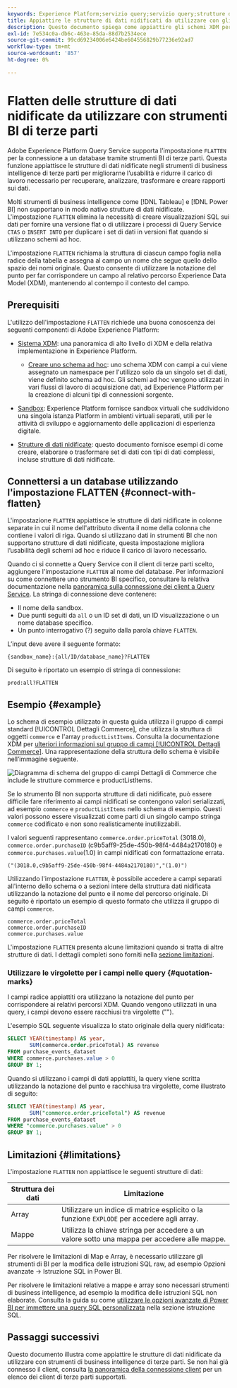 ```yaml
---
keywords: Experience Platform;servizio query;servizio query;strutture dati nidificate;dati nidificati;appiattire;appiattire dati nidificati;
title: Appiattire le strutture di dati nidificati da utilizzare con gli strumenti di business intelligence
description: Questo documento spiega come appiattire gli schemi XDM per tutte le tabelle e le viste durante una sessione quando si utilizzano strumenti BI di terze parti con Query Service.
exl-id: 7e534c0a-db6c-463e-85da-88d7b2534ece
source-git-commit: 99cd69234006e6424be604556829b77236e92ad7
workflow-type: tm+mt
source-wordcount: '857'
ht-degree: 0%

---
```


# Flatten delle strutture di dati nidificate da utilizzare con strumenti BI di terze parti

Adobe Experience Platform Query Service supporta l&#39;impostazione `FLATTEN` per la connessione a un database tramite strumenti BI di terze parti. Questa funzione appiattisce le strutture di dati nidificate negli strumenti di business intelligence di terze parti per migliorarne l’usabilità e ridurre il carico di lavoro necessario per recuperare, analizzare, trasformare e creare rapporti sui dati.

Molti strumenti di business intelligence come [!DNL Tableau] e [!DNL Power BI] non supportano in modo nativo strutture di dati nidificate. L&#39;impostazione `FLATTEN` elimina la necessità di creare visualizzazioni SQL sui dati per fornire una versione flat o di utilizzare i processi di Query Service `CTAS` o `INSERT INTO` per duplicare i set di dati in versioni flat quando si utilizzano schemi ad hoc.

L&#39;impostazione `FLATTEN` richiama la struttura di ciascun campo foglia nella radice della tabella e assegna al campo un nome che segue quello dello spazio dei nomi originale. Questo consente di utilizzare la notazione del punto per far corrispondere un campo al relativo percorso Experience Data Model (XDM), mantenendo al contempo il contesto del campo.

## Prerequisiti

L&#39;utilizzo dell&#39;impostazione `FLATTEN` richiede una buona conoscenza dei seguenti componenti di Adobe Experience Platform:

* [Sistema XDM](../../xdm/home.md): una panoramica di alto livello di XDM e della relativa implementazione in Experience Platform.

   * [Creare uno schema ad hoc](../../xdm/tutorials/ad-hoc.md): uno schema XDM con campi a cui viene assegnato un namespace per l&#39;utilizzo solo da un singolo set di dati, viene definito schema ad hoc. Gli schemi ad hoc vengono utilizzati in vari flussi di lavoro di acquisizione dati, ad Experience Platform per la creazione di alcuni tipi di connessioni sorgente.

* [Sandbox](../../sandboxes/home.md): Experience Platform fornisce sandbox virtuali che suddividono una singola istanza Platform in ambienti virtuali separati, utili per le attività di sviluppo e aggiornamento delle applicazioni di esperienza digitale.

* [Strutture di dati nidificate](./nested-data-structures.md): questo documento fornisce esempi di come creare, elaborare o trasformare set di dati con tipi di dati complessi, incluse strutture di dati nidificate.

## Connettersi a un database utilizzando l&#39;impostazione FLATTEN {#connect-with-flatten}

L&#39;impostazione `FLATTEN` appiattisce le strutture di dati nidificate in colonne separate in cui il nome dell&#39;attributo diventa il nome della colonna che contiene i valori di riga. Quando si utilizzano dati in strumenti BI che non supportano strutture di dati nidificate, questa impostazione migliora l’usabilità degli schemi ad hoc e riduce il carico di lavoro necessario.

Quando ci si connette a Query Service con il client di terze parti scelto, aggiungere l&#39;impostazione `FLATTEN` al nome del database. Per informazioni su come connettere uno strumento BI specifico, consultare la relativa documentazione nella [panoramica sulla connessione dei client a Query Service](../clients/overview.md). La stringa di connessione deve contenere:

* Il nome della sandbox.
* Due punti seguiti da `all` o un ID set di dati, un ID visualizzazione o un nome database specifico.
* Un punto interrogativo (?) seguito dalla parola chiave `FLATTEN`.

L’input deve avere il seguente formato:

```terminal
{sandbox_name}:{all/ID/database_name}?FLATTEN
```

Di seguito è riportato un esempio di stringa di connessione:

```terminal
prod:all?FLATTEN
```

## Esempio {#example}

Lo schema di esempio utilizzato in questa guida utilizza il gruppo di campi standard [!UICONTROL Dettagli Commerce], che utilizza la struttura di oggetti `commerce` e l&#39;array `productListItems`. Consulta la documentazione XDM per [ulteriori informazioni sul gruppo di campi [!UICONTROL Dettagli Commerce]](../../xdm/field-groups/event/commerce-details.md). Una rappresentazione della struttura dello schema è visibile nell’immagine seguente.

![Diagramma di schema del gruppo di campi Dettagli di Commerce che include le strutture `commerce` e `productListItems`.](../images/essential-concepts/commerce-details.png)

Se lo strumento BI non supporta strutture di dati nidificate, può essere difficile fare riferimento ai campi nidificati se contengono valori serializzati, ad esempio `commerce` e `productListItems` nello schema di esempio. Questi valori possono essere visualizzati come parti di un singolo campo stringa `commerce` codificato e non sono realisticamente inutilizzabili.

I valori seguenti rappresentano `commerce.order.priceTotal` (3018.0), `commerce.order.purchaseID` (c9b5aff9-25de-450b-98f4-4484a2170180) e `commerce.purchases.value`(1.0) in campi nidificati con formattazione errata.

```terminal
("(3018.0,c9b5aff9-25de-450b-98f4-4484a2170180)","(1.0)")
```

Utilizzando l&#39;impostazione `FLATTEN`, è possibile accedere a campi separati all&#39;interno dello schema o a sezioni intere della struttura dati nidificata utilizzando la notazione del punto e il nome del percorso originale. Di seguito è riportato un esempio di questo formato che utilizza il gruppo di campi `commerce`.

```terminal
commerce.order.priceTotal
commerce.order.purchaseID
commerce.purchases.value
```

L&#39;impostazione `FLATTEN` presenta alcune limitazioni quando si tratta di altre strutture di dati. I dettagli completi sono forniti nella [sezione limitazioni](#limitations).

### Utilizzare le virgolette per i campi nelle query {#quotation-marks}

I campi radice appiattiti ora utilizzano la notazione del punto per corrispondere ai relativi percorsi XDM. Quando vengono utilizzati in una query, i campi devono essere racchiusi tra virgolette (&quot;&quot;).

L&#39;esempio SQL seguente visualizza lo stato originale della query nidificata:

```sql
SELECT YEAR(timestamp) AS year,
       SUM(commerce.order.priceTotal) AS revenue
FROM purchase_events_dataset
WHERE commerce.purchases.value > 0
GROUP BY 1;
```

Quando si utilizzano i campi di dati appiattiti, la query viene scritta utilizzando la notazione del punto e racchiusa tra virgolette, come illustrato di seguito:

```sql
SELECT YEAR(timestamp) AS year,
       SUM("commerce.order.priceTotal") AS revenue
FROM purchase_events_dataset
WHERE "commerce.purchases.value" > 0
GROUP BY 1;
```

## Limitazioni {#limitations}

L&#39;impostazione `FLATTEN` non appiattisce le seguenti strutture di dati:

| Struttura dei dati | Limitazione |
|---|---|
| Array | Utilizzare un indice di matrice esplicito o la funzione `EXPLODE` per accedere agli array. |
| Mappe | Utilizza la chiave stringa per accedere a un valore sotto una mappa per accedere alle mappe. |

Per risolvere le limitazioni di Map e Array, è necessario utilizzare gli strumenti di BI per la modifica delle istruzioni SQL raw, ad esempio Opzioni avanzate -> Istruzione SQL in Power BI.

Per risolvere le limitazioni relative a mappe e array sono necessari strumenti di business intelligence, ad esempio la modifica delle istruzioni SQL non elaborate. Consulta la guida su come [utilizzare le opzioni avanzate di Power BI per immettere una query SQL personalizzata](../clients/power-bi.md#import-tables-using-custom-sql) nella sezione istruzione SQL.

## Passaggi successivi

Questo documento illustra come appiattire le strutture di dati nidificate da utilizzare con strumenti di business intelligence di terze parti. Se non hai già connesso il client, consulta [la panoramica della connessione client](../clients/overview.md) per un elenco dei client di terze parti supportati.
